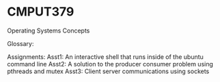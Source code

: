 # CMPUT379
Operating Systems Concepts

Glossary:

Assignments:
  Asst1: An interactive shell that runs inside of the ubuntu command line
  Asst2: A solution to the producer consumer problem using pthreads and mutex
  Asst3: Client server communications using sockets
